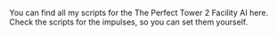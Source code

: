 You can find all my scripts for the The Perfect Tower 2 Facility AI here. Check the scripts for the impulses, so you can set them yourself.
